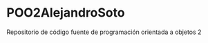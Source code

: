POO2AlejandroSoto
=================

Repositorio de código fuente de programación orientada a objetos 2

